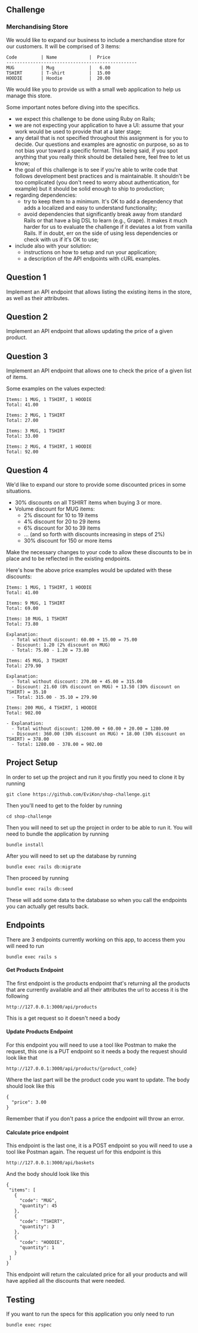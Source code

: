 Challenge
-----
### Merchandising Store

We would like to expand our business to include a merchandise store for our customers. It will be comprised of 3 items:

```
Code         | Name            |  Price
-------------------------------------------------
MUG          | Mug             |   6.00
TSHIRT       | T-shirt         |  15.00
HOODIE       | Hoodie          |  20.00
```
We would like you to provide us with a small web application to help us manage this store.

Some important notes before diving into the specifics.

- we expect this challenge to be done using Ruby on Rails;
- we are not expecting your application to have a UI: assume that your work would be used to provide that at a later stage;
- any detail that is not specified throughout this assignment is for you to decide. Our questions and examples are agnostic on purpose, so as to not bias your toward a specific format. This being said, if you spot anything that you really think should be detailed here, feel free to let us know;
- the goal of this challenge is to see if you're able to write code that follows development best practices and is maintainable. It shouldn't be too complicated (you don't need to worry about authentication, for example) but it should be solid enough to ship to production;
- regarding dependencies:
  - try to keep them to a minimum. It's OK to add a dependency that adds a localized and easy to understand functionality;
  - avoid dependencies that significantly break away from standard Rails or that have a big DSL to learn (e.g., Grape). It makes it much harder for us to evaluate the challenge if it deviates a lot from vanilla Rails. If in doubt, err on the side of using less dependencies or check with us if it's OK to use;
- include also with your solution:
  - instructions on how to setup and run your application;
  - a description of the API endpoints with cURL examples.

## Question 1

Implement an API endpoint that allows listing the existing items in the store, as well as their attributes.

## Question 2

Implement an API endpoint that allows updating the price of a given product.

## Question 3

Implement an API endpoint that allows one to check the price of a given list of items.

Some examples on the values expected:
```
Items: 1 MUG, 1 TSHIRT, 1 HOODIE
Total: 41.00
```
```
Items: 2 MUG, 1 TSHIRT
Total: 27.00
```
```
Items: 3 MUG, 1 TSHIRT
Total: 33.00
```
```
Items: 2 MUG, 4 TSHIRT, 1 HOODIE
Total: 92.00
```
## Question 4

We'd like to expand our store to provide some discounted prices in some situations.

- 30% discounts on all TSHIRT items when buying 3 or more.
- Volume discount for MUG items:
  - 2% discount for 10 to 19 items
  - 4% discount for 20 to 29 items
  - 6% discount for 30 to 39 items
  - ... (and so forth with discounts increasing in steps of 2%)
  - 30% discount for 150 or more items

Make the necessary changes to your code to allow these discounts to be in place and to be reflected in the existing endpoints.

Here's how the above price examples would be updated with these discounts:
```
Items: 1 MUG, 1 TSHIRT, 1 HOODIE
Total: 41.00
```
```
Items: 9 MUG, 1 TSHIRT
Total: 69.00
```
```
Items: 10 MUG, 1 TSHIRT
Total: 73.80

Explanation:
  - Total without discount: 60.00 + 15.00 = 75.00
  - Discount: 1.20 (2% discount on MUG)
  - Total: 75.00 - 1.20 = 73.80
```
```
Items: 45 MUG, 3 TSHIRT
Total: 279.90

Explanation:
  - Total without discount: 270.00 + 45.00 = 315.00
  - Discount: 21.60 (8% discount on MUG) + 13.50 (30% discount on TSHIRT) = 35.10
  - Total: 315.00 - 35.10 = 279.90
```
```
Items: 200 MUG, 4 TSHIRT, 1 HOODIE
Total: 902.00

- Explanation:
  - Total without discount: 1200.00 + 60.00 + 20.00 = 1280.00
  - Discount: 360.00 (30% discount on MUG) + 18.00 (30% discount on TSHIRT) = 378.00
  - Total: 1280.00 - 378.00 = 902.00
```

Project Setup
-----
In order to set up the project and run it you firstly you need to clone it by running

```
git clone https://github.com/EviKon/shop-challenge.git
```

Then you'll need to get to the folder by running

```
cd shop-challenge
```

Then you will need to set up the project in order to be able to run it. You will need to bundle the application by running

```
bundle install
```

After you will need to set up the database by running

```
bundle exec rails db:migrate
```

Then proceed by running

```
bundle exec rails db:seed
```

These will add some data to the database so when you call the endpoints you can actually get results back.


Endpoints
-----

There are 3 endpoints currently working on this app, to access them you will need to run 

```
bundle exec rails s
```

#### Get Products Endpoint
The first endpoint is the products endpoint that's returning all the products that are currently available and all their attributes the url to access it is the following 

```
http://127.0.0.1:3000/api/products
```

This is a get request so it doesn't need a body

#### Update Products Endpoint
For this endpoint you will need to use a tool like Postman to make the request, this one is a PUT endpoint so it needs a body the request should look like that 

```
http://127.0.0.1:3000/api/products/{product_code}
```

Where the last part will be the product code you want to update. The body should look like this 

```
{
  "price": 3.00
}
```
Remember that if you don't pass a price the endpoint will throw an error.

#### Calculate price endpoint
This endpoint is the last one, it is a POST endpoint so you will need to use a tool like Postman again. The request url for this endpoint is this

```
http://127.0.0.1:3000/api/baskets
```
And the body should look like this

```
{
 "items": [
   {
     "code": "MUG",
     "quantity": 45
   },
   {
     "code": "TSHIRT",
     "quantity": 3
   },
   {
     "code": "HOODIE",
     "quantity": 1
   }
 ]
}
```
This endpoint will return the calculated price for all your products and will have applied all the discounts that were needed.

Testing
----
If you want to run the specs for this application you only need to run

```
bundle exec rspec
```
